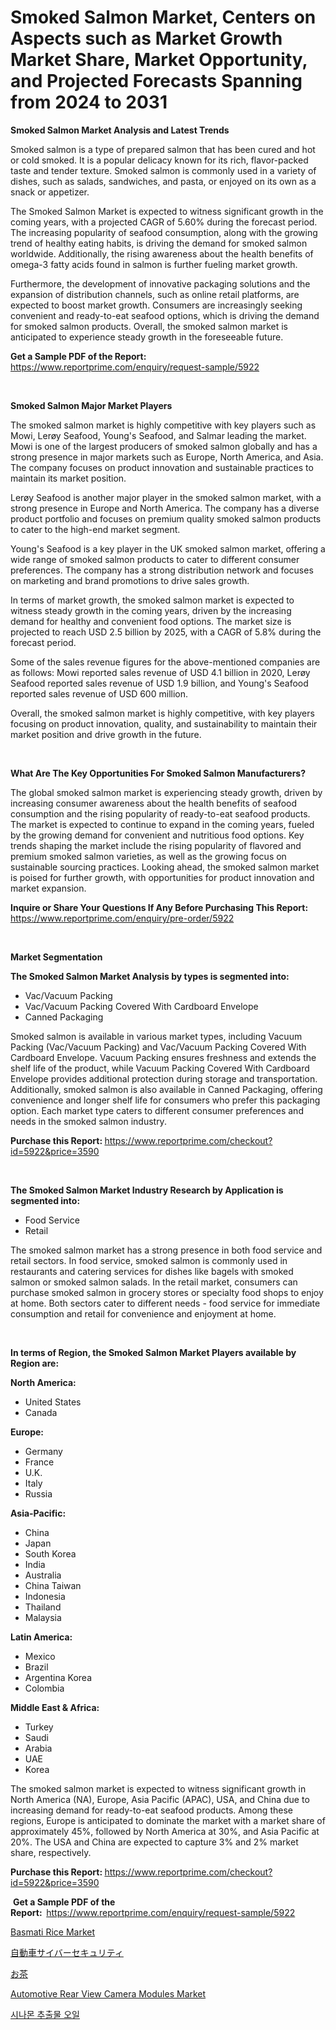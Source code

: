 <p><h1>Smoked Salmon Market, Centers on Aspects such as Market Growth Market Share, Market Opportunity, and Projected Forecasts Spanning from 2024 to 2031</h1></p><p><strong>Smoked Salmon Market Analysis and Latest Trends</strong></p>
<p><p>Smoked salmon is a type of prepared salmon that has been cured and hot or cold smoked. It is a popular delicacy known for its rich, flavor-packed taste and tender texture. Smoked salmon is commonly used in a variety of dishes, such as salads, sandwiches, and pasta, or enjoyed on its own as a snack or appetizer.</p><p>The Smoked Salmon Market is expected to witness significant growth in the coming years, with a projected CAGR of 5.60% during the forecast period. The increasing popularity of seafood consumption, along with the growing trend of healthy eating habits, is driving the demand for smoked salmon worldwide. Additionally, the rising awareness about the health benefits of omega-3 fatty acids found in salmon is further fueling market growth.</p><p>Furthermore, the development of innovative packaging solutions and the expansion of distribution channels, such as online retail platforms, are expected to boost market growth. Consumers are increasingly seeking convenient and ready-to-eat seafood options, which is driving the demand for smoked salmon products. Overall, the smoked salmon market is anticipated to experience steady growth in the foreseeable future.</p></p>
<p><strong>Get a Sample PDF of the Report:&nbsp;</strong> <a href="https://www.reportprime.com/enquiry/request-sample/5922">https://www.reportprime.com/enquiry/request-sample/5922</a></p>
<p>&nbsp;</p>
<p><strong>Smoked Salmon Major Market Players</strong></p>
<p><p>The smoked salmon market is highly competitive with key players such as Mowi, Lerøy Seafood, Young's Seafood, and Salmar leading the market. Mowi is one of the largest producers of smoked salmon globally and has a strong presence in major markets such as Europe, North America, and Asia. The company focuses on product innovation and sustainable practices to maintain its market position.</p><p>Lerøy Seafood is another major player in the smoked salmon market, with a strong presence in Europe and North America. The company has a diverse product portfolio and focuses on premium quality smoked salmon products to cater to the high-end market segment.</p><p>Young's Seafood is a key player in the UK smoked salmon market, offering a wide range of smoked salmon products to cater to different consumer preferences. The company has a strong distribution network and focuses on marketing and brand promotions to drive sales growth.</p><p>In terms of market growth, the smoked salmon market is expected to witness steady growth in the coming years, driven by the increasing demand for healthy and convenient food options. The market size is projected to reach USD 2.5 billion by 2025, with a CAGR of 5.8% during the forecast period.</p><p>Some of the sales revenue figures for the above-mentioned companies are as follows: Mowi reported sales revenue of USD 4.1 billion in 2020, Lerøy Seafood reported sales revenue of USD 1.9 billion, and Young's Seafood reported sales revenue of USD 600 million.</p><p>Overall, the smoked salmon market is highly competitive, with key players focusing on product innovation, quality, and sustainability to maintain their market position and drive growth in the future.</p></p>
<p>&nbsp;</p>
<p><strong>What Are The Key Opportunities For Smoked Salmon Manufacturers?</strong></p>
<p><p>The global smoked salmon market is experiencing steady growth, driven by increasing consumer awareness about the health benefits of seafood consumption and the rising popularity of ready-to-eat seafood products. The market is expected to continue to expand in the coming years, fueled by the growing demand for convenient and nutritious food options. Key trends shaping the market include the rising popularity of flavored and premium smoked salmon varieties, as well as the growing focus on sustainable sourcing practices. Looking ahead, the smoked salmon market is poised for further growth, with opportunities for product innovation and market expansion.</p></p>
<p><strong>Inquire or Share Your Questions If Any Before Purchasing This Report:</strong> <a href="https://www.reportprime.com/enquiry/pre-order/5922">https://www.reportprime.com/enquiry/pre-order/5922</a></p>
<p>&nbsp;</p>
<p><strong>Market Segmentation</strong></p>
<p><strong>The Smoked Salmon Market Analysis by types is segmented into:</strong></p>
<p><ul><li>Vac/Vacuum Packing</li><li>Vac/Vacuum Packing Covered With Cardboard Envelope</li><li>Canned Packaging</li></ul></p>
<p><p>Smoked salmon is available in various market types, including Vacuum Packing (Vac/Vacuum Packing) and Vac/Vacuum Packing Covered With Cardboard Envelope. Vacuum Packing ensures freshness and extends the shelf life of the product, while Vacuum Packing Covered With Cardboard Envelope provides additional protection during storage and transportation. Additionally, smoked salmon is also available in Canned Packaging, offering convenience and longer shelf life for consumers who prefer this packaging option. Each market type caters to different consumer preferences and needs in the smoked salmon industry.</p></p>
<p><strong>Purchase this Report:&nbsp;</strong><a href="https://www.reportprime.com/checkout?id=5922&price=3590">https://www.reportprime.com/checkout?id=5922&price=3590</a></p>
<p>&nbsp;</p>
<p><strong>The Smoked Salmon Market Industry Research by Application is segmented into:</strong></p>
<p><ul><li>Food Service</li><li>Retail</li></ul></p>
<p><p>The smoked salmon market has a strong presence in both food service and retail sectors. In food service, smoked salmon is commonly used in restaurants and catering services for dishes like bagels with smoked salmon or smoked salmon salads. In the retail market, consumers can purchase smoked salmon in grocery stores or specialty food shops to enjoy at home. Both sectors cater to different needs - food service for immediate consumption and retail for convenience and enjoyment at home.</p></p>
<p>&nbsp;</p>
<p><strong>In terms of Region, the Smoked Salmon Market Players available by Region are:</strong></p>
<p>
    <p> <strong> North America: </strong>
        <ul>
            <li>United States</li>
            <li>Canada</li>
        </ul>
        </p> 
    <p> <strong> Europe: </strong>
        <ul>
            <li>Germany</li>
            <li>France</li>
            <li>U.K.</li>
            <li>Italy</li>
            <li>Russia</li>
        </ul>
        </p> 
    <p> <strong> Asia-Pacific: </strong>
        <ul>
            <li>China</li>
            <li>Japan</li>
            <li>South Korea</li>
            <li>India</li>
            <li>Australia</li>
            <li>China Taiwan</li>
            <li>Indonesia</li>
            <li>Thailand</li>
            <li>Malaysia</li>
        </ul>
        </p> 
    <p> <strong> Latin America: </strong>
        <ul>
            <li>Mexico</li>
            <li>Brazil</li>
            <li>Argentina Korea</li>
            <li>Colombia</li>
        </ul>
        </p> 
    <p> <strong> Middle East & Africa: </strong>
        <ul>
            <li>Turkey</li>
            <li>Saudi</li>
            <li>Arabia</li>
            <li>UAE</li>
            <li>Korea</li>
        </ul>
    </p>
    </p>
<p><p>The smoked salmon market is expected to witness significant growth in North America (NA), Europe, Asia Pacific (APAC), USA, and China due to increasing demand for ready-to-eat seafood products. Among these regions, Europe is anticipated to dominate the market with a market share of approximately 45%, followed by North America at 30%, and Asia Pacific at 20%. The USA and China are expected to capture 3% and 2% market share, respectively.</p></p>
<p><strong>Purchase this Report: </strong><a href="https://www.reportprime.com/checkout?id=5922&price=3590">https://www.reportprime.com/checkout?id=5922&price=3590</a></p>
<p>&nbsp;<strong>Get a Sample PDF of the Report:&nbsp;&nbsp;</strong><a href="https://www.reportprime.com/enquiry/request-sample/5922">https://www.reportprime.com/enquiry/request-sample/5922</a></p>
<p><strong></strong></p>
<p><p><a href="https://github.com/jerrycopelandthomaswsqd8q/Market-Research-Report-List-2/blob/main/basmati-rice-market.md">Basmati Rice Market</a></p><p><a href="https://github.com/jkjreqjscoxx7/Market-Research-Report-List-1/blob/main/572405017399.md">自動車サイバーセキュリティ</a></p><p><a href="https://github.com/hilmi-2a/Market-Research-Report-List-1/blob/main/921431917400.md">お茶</a></p><p><a href="https://issuu.com/reportprime-2/docs/automotive-rear-view-camera-modules-market-size-20">Automotive Rear View Camera Modules Market</a></p><p><a href="https://github.com/BrettWeberrt8767765/Market-Research-Report-List-1/blob/main/606654216068.md">시나몬 추출물 오일</a></p></p>